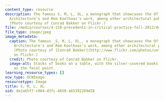 ```yaml
---
content_type: resource
description: The famous S, M, L, XL, a monograph that showcases the Office for Metropolitan
  Architecture's and Rem Koolhaas's work, among other architectural publications.
  (Photo courtesy of Conrad Bakker on Flickr.)
file: /media/courses/4-210-precedents-in-critical-practice-fall-2012/de2a65f7c064d3fc4650a65392289d28_4-210f12-th.jpg
file_type: image/jpeg
image_metadata:
  caption: The famous _S, M, L, XL_, a monograph that showcases the Office for Metropolitan
    Architecture's and Rem Koolhaas's work, among other architectural publications.
    (Photo courtesy of [Conrad Bakker](http://www.flickr.com/photos/untitledprojects/1561975404/)
    on Flickr.)
  credit: Photo courtesy of Conrad Bakker on Flickr.
  image-alt: Stacks of books on a table, with the silver-covered books with blue lettering
    as the focal point.
learning_resource_types: []
ocw_type: OCWImage
resourcetype: Image
title: S, M, L, XL
uid: de2a65f7-c064-d3fc-4650-a65392289d28
---
```

